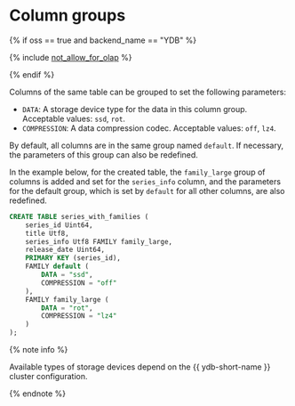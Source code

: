 # Column groups

{% if oss == true and backend_name == "YDB" %}

{% include [not_allow_for_olap](../../../../_includes/not_allow_for_olap_note.md) %}

{% endif %}

Columns of the same table can be grouped to set the following parameters:

* `DATA`: A storage device type for the data in this column group. Acceptable values: ```ssd```, ```rot```.
* `COMPRESSION`: A data compression codec. Acceptable values: ```off```, ```lz4```.

By default, all columns are in the same group named ```default```.  If necessary, the parameters of this group can also be redefined.

In the example below, for the created table, the ```family_large``` group of columns is added and set for the ```series_info``` column, and the parameters for the default group, which is set by ```default``` for all other columns, are also redefined.

```sql
CREATE TABLE series_with_families (
    series_id Uint64,
    title Utf8,
    series_info Utf8 FAMILY family_large,
    release_date Uint64,
    PRIMARY KEY (series_id),
    FAMILY default (
        DATA = "ssd",
        COMPRESSION = "off"
    ),
    FAMILY family_large (
        DATA = "rot",
        COMPRESSION = "lz4"
    )
);
```

{% note info %}

Available types of storage devices depend on the {{ ydb-short-name }} cluster configuration.

{% endnote %}